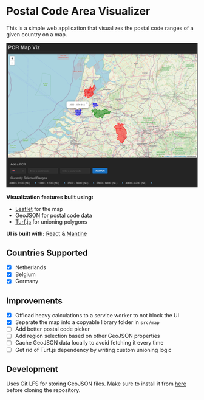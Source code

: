 # Postal Code Area Visualizer

This is a simple web application that visualizes the postal code ranges of a given country on a map.

![Screenshot](screenshot.png)

**Visualization features built using:**

- [Leaflet](https://leafletjs.com/) for the map
- [GeoJSON](https://geojson.org/) for postal code data
- [Turf.js](https://turfjs.org/) for unioning polygons

**UI is built with:** [React](https://reactjs.org/) & [Mantine](https://mantine.dev/)

## Countries Supported

- [x] Netherlands
- [x] Belgium
- [x] Germany

## Improvements

- [x] Offload heavy calculations to a service worker to not block the UI
- [x] Separate the map into a copyable library folder in `src/map`
- [ ] Add better postal code picker
- [ ] Add region selection based on other GeoJSON properties
- [ ] Cache GeoJSON data locally to avoid fetching it every time
- [ ] Get rid of Turf.js dependency by writing custom unioning logic

## Development

Uses Git LFS for storing GeoJSON files. Make sure to install it from [here](https://git-lfs.com/) before cloning the repository.
